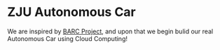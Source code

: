 # ZJU Autonomous Car
We are inspired by [BARC Project](https://github.com/MPC-Berkeley/barc), and upon that we begin bulid our real Autonomous Car using Cloud Computing!